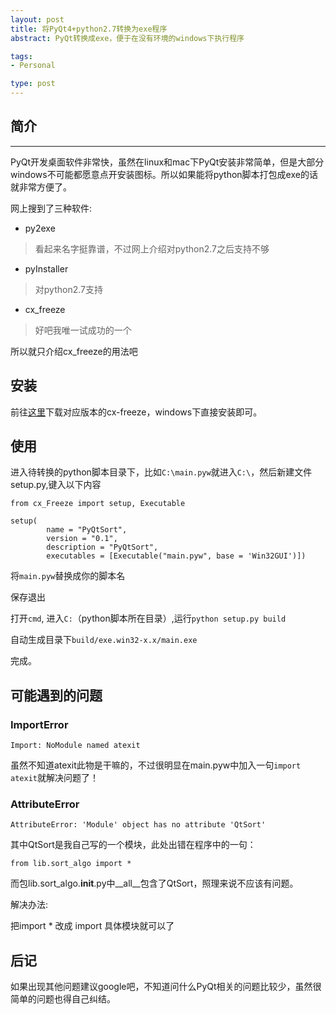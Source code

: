 ```yaml
---
layout: post
title: 将PyQt4+python2.7转换为exe程序
abstract: PyQt转换成exe，便于在没有环境的windows下执行程序

tags:
- Personal

type: post
---
```


## 简介 ##
<hr/>

PyQt开发桌面软件非常快，虽然在linux和mac下PyQt安装非常简单，但是大部分windows不可能都愿意点开安装图标。所以如果能将python脚本打包成exe的话就非常方便了。

网上搜到了三种软件:

* py2exe
> 看起来名字挺靠谱，不过网上介绍对python2.7之后支持不够

* pyInstaller
> 对python2.7支持

* cx_freeze
> 好吧我唯一试成功的一个

所以就只介绍cx_freeze的用法吧

## 安装 ##
前往[这里](http://cx-freeze.sourceforge.net/)下载对应版本的cx-freeze，windows下直接安装即可。

## 使用 ## 
进入待转换的python脚本目录下，比如`C:\main.pyw`就进入`C:\`，然后新建文件setup.py,键入以下内容
    

    from cx_Freeze import setup, Executable  

    setup(  
            name = "PyQtSort",  
            version = "0.1",  
            description = "PyQtSort",  
            executables = [Executable("main.pyw", base = 'Win32GUI')]) 

将`main.pyw`替换成你的脚本名

保存退出

打开`cmd`, 进入`C:`（python脚本所在目录）,运行`python setup.py build`

自动生成目录下`build/exe.win32-x.x/main.exe`

完成。

## 可能遇到的问题 ##
### ImportError ###

`Import: NoModule named atexit`

虽然不知道atexit此物是干嘛的，不过很明显在main.pyw中加入一句`import atexit`就解决问题了！

### AttributeError ###

`AttributeError: 'Module' object has no attribute 'QtSort'`

其中QtSort是我自己写的一个模块，此处出错在程序中的一句：

`from lib.sort_algo import *`

而包lib.sort_algo.__init__.py中__all__包含了QtSort，照理来说不应该有问题。

解决办法:

把import * 改成 import 具体模块就可以了

## 后记 ## 
如果出现其他问题建议google吧，不知道问什么PyQt相关的问题比较少，虽然很简单的问题也得自己纠结。
